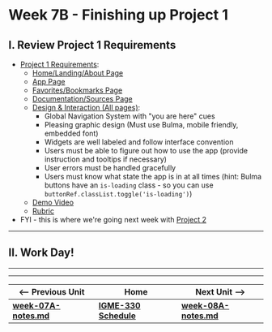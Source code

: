 # Week 7B - Finishing up Project 1

## I. Review Project 1 Requirements
- [Project 1 Requirements](../projects/project-1.md):
  - [Home/Landing/About Page](../projects/project-1.md#page-home)
  - [App Page](../projects/project-1.md#page-app)
  - [Favorites/Bookmarks Page](../projects/project-1.md#page-favorites)
  - [Documentation/Sources Page](../projects/project-1.md#page-documentation)
  - [Design & Interaction (All pages)](../projects/project-1.md#page-design-interaction):
    - Global Navigation System with "you are here" cues
    - Pleasing graphic design (Must use Bulma, mobile friendly, embedded font)
    - Widgets are well labeled and follow interface convention
    - Users must be able to figure out how to use the app (provide instruction and tooltips if necessary)
    - User errors must be handled gracefully
    - Users must know what state the app is in at all times (hint: Bulma buttons have an `is-loading` class - so you can use `buttonRef.classList.toggle('is-loading')`)
  - [Demo Video](../projects/project-1.md#video)
  - [Rubric](../projects/project-1.md#rubric)
- FYI - this is where we're going next week with [Project 2](https://github.com/tonethar/IGME-330-Fall-2021/blob/main/projects/project-2.md)

<hr>

## II. Work Day!

<hr><hr>


| <-- Previous Unit | Home | Next Unit -->
| --- | --- | --- 
| [**week-07A-notes.md**](week-07A-notes.md)     |  [**IGME-330 Schedule**](../schedule.md) | [**week-08A-notes.md**](week-08A-notes.md) 
